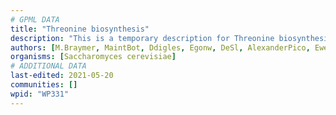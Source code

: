 ```yaml
---
# GPML DATA
title: "Threonine biosynthesis"
description: "This is a temporary description for Threonine biosynthesis"
authors: [M.Braymer, MaintBot, Ddigles, Egonw, DeSl, AlexanderPico, Eweitz]
organisms: [Saccharomyces cerevisiae]
# ADDITIONAL DATA
last-edited: 2021-05-20
communities: []
wpid: "WP331"
---
```

